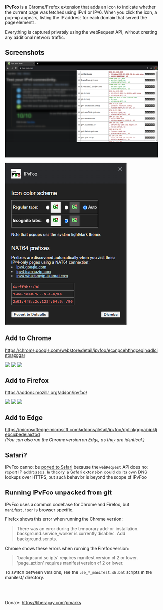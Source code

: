 **IPvFoo** is a Chrome/Firefox extension that adds an icon to indicate whether the current page was fetched using IPv4 or IPv6. When you click the icon, a pop-up appears, listing the IP address for each domain that served the page elements.

Everything is captured privately using the webRequest API, without creating any additional network traffic.

## Screenshots
![Screenshot](/misc/screenshot_webstore_1_640x400.png?raw=true)

![Screenshot](/misc/screenshot_options.png?raw=true)

## Add to Chrome
https://chrome.google.com/webstore/detail/ipvfoo/ecanpcehffngcegjmadlcijfolapggal

<picture><img src="https://badgen.net/chrome-web-store/v/ecanpcehffngcegjmadlcijfolapggal"></picture>
<picture><img src="https://badgen.net/chrome-web-store/users/ecanpcehffngcegjmadlcijfolapggal"></picture>
<picture><img src="https://badgen.net/chrome-web-store/rating/ecanpcehffngcegjmadlcijfolapggal"></picture>

## Add to Firefox
https://addons.mozilla.org/addon/ipvfoo/  

<picture><img src="https://badgen.net/amo/v/ipvfoo"></picture>
<picture><img src="https://badgen.net/amo/users/ipvfoo"></picture>
<picture><img src="https://badgen.net/amo/rating/ipvfoo"></picture>

## Add to Edge
https://microsoftedge.microsoft.com/addons/detail/ipvfoo/dphnkggpaicipkljebciobedeiaiofod  
*(You can also run the Chrome version on Edge, as they are identical.)*

## Safari?

IPvFoo cannot be [ported to Safari](https://github.com/pmarks-net/ipvfoo/issues/39) because the `webRequest` API does not report IP addresses.  In theory, a Safari extension could do its own DNS lookups over HTTPS, but such behavior is beyond the scope of IPvFoo.

## Running IPvFoo unpacked from git

IPvFoo uses a common codebase for Chrome and Firefox, but `manifest.json` is browser specific.

Firefox shows this error when running the Chrome version:

> There was an error during the temporary add-on installation.  
> background.service_worker is currently disabled. Add background.scripts.

Chrome shows these errors when running the Firefox version:

> 'background.scripts' requires manifest version of 2 or lower.  
> 'page_action' requires manifest version of 2 or lower.

To switch between versions, see the `use_*_manifest.sh.bat` scripts in the manifest/ directory.


<br><br><br>
Donate: https://liberapay.com/pmarks
